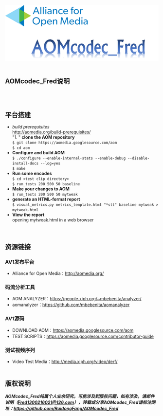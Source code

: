 <div align="center">
  <img src="https://github.com/RuidongFang/AOMcodec_Fred/blob/master/AOMcodec_Fred_logo.png"><br><br>
</div>


## AOMcodec_Fred说明
</br></br>
## 平台搭建
* *build prerequisites*</br>
http://aomedia.org/build-prerequisites/</br>
"1. " **clone the AOM repository**</br>
    `$ git clone https://aomedia.googlesource.com/aom`</br>
    `$ cd aom`</br>
* **Configure and build AOM**</br>
    `$ ./configure --enable-internal-stats --enable-debug --disable-install-docs --log=yes`</br>
    `$ make`</br>
* **Run some encodes**</br>
    `$ cd <test clip directory>`</br>
    `$ run_tests 200 500 50 baseline`</br>
* **Make your changes to AOM**</br>
    `$ run_tests 200 500 50 mytweak`</br>
* **generate an HTML-format report**</br>
    `$ visual_metrics.py metrics_template.html "*stt" baseline mytweak > mytweak.html`</br>
* **View the report**</br>
opening mytweak.html in a web browser</br>
</br></br>
## 资源链接
### AV1发布平台
* Alliance for Open Media：http://aomedia.org/
### 码流分析工具
* AOM ANALYZER：https://people.xiph.org/~mbebenita/analyzer/
* aomanalyzer：https://github.com/mbebenita/aomanalyzer
### AV1源码
* DOWNLOAD AOM：https://aomedia.googlesource.com/aom
* TEST SCRIPTS：https://aomedia.googlesource.com/contributor-guide
### 测试视频序列
* Video Test Media：http://media.xiph.org/video/derf/
</br></br>
## 版权说明
***AOMcodec_Fred纯属个人业余研究，可能涉及到版权问题，如有涉及，请邮件说明（Fred1300216021@126.com），转载或分享AOMcodec_Fred请标注网址：https://github.com/RuidongFang/AOMcodec_Fred***
